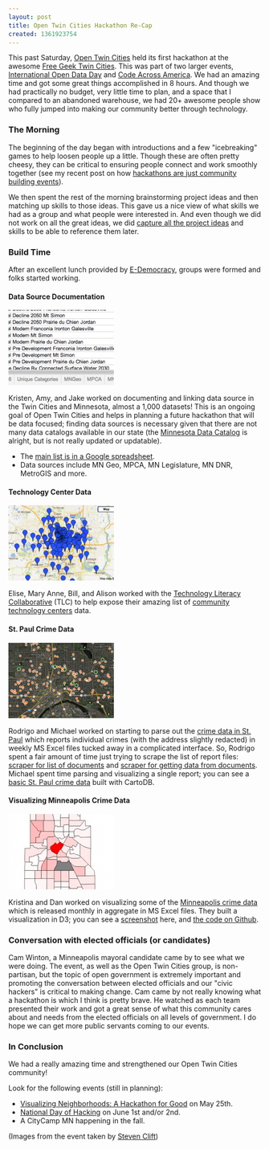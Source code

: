 ```yaml
---
layout: post
title: Open Twin Cities Hackathon Re-Cap
created: 1361923754
---
```


This past Saturday, [Open Twin Cities](http://www.opentwincities.org/) held its first hackathon at the awesome [Free Geek Twin Cities](http://freegeektwincities.org/).  This was part of two larger events, [International Open Data Day](http://opendataday.org/) and [Code Across America](http://brigade.codeforamerica.org/pages/codeacross).  We had an amazing time and got some great things accomplished in 8 hours.  And though we had practically no budget, very little time to plan, and a space that I compared to an abandoned warehouse, we had 20+ awesome people show who fully jumped into making our community better through technology.

### The Morning

The beginning of the day began with introductions and a few "icebreaking" games to help loosen people up a little.  Though these are often pretty cheesy, they can be critical to ensuring people connect and work smoothly together (see my recent post on how [hackathons are just community building events](http://zzolo.org/thoughts/what-hackathons-really-are)).

We then spent the rest of the morning brainstorming project ideas and then matching up skills to those ideas.  This gave us a nice view of what skills we had as a group and what people were interested in.  And even though we did not work on all the great ideas, we did [capture all the project ideas](https://groups.google.com/forum/?fromgroups=#!topic/twin-cities-brigade/K6PpNKuJo-o) and skills to be able to reference them later.

### Build Time

After an excellent lunch provided by [E-Democracy](http://forums.e-democracy.org/), groups were formed and folks started working.

#### Data Source Documentation

<img src="/images/data-sources.png" width="210" height="150" alt="" title="">

Kristen, Amy, and Jake worked on documenting and linking data source in the Twin Cities and Minnesota, almost a 1,000 datasets!  This is an ongoing goal of Open Twin Cities and helps in planning a future hackathon that will be data focused; finding data sources is necessary given that there are not many data catalogs available in our state (the [Minnesota Data Catalog](http://www.state.mn.us/opendata/data.html) is alright, but is not really updated or updatable).

* The [main list is in a Google spreadsheet](https://docs.google.com/spreadsheet/ccc?key=0AtkFCdxQ11AOdGpWWnpuVzdaNG1SVG40MXlyZ0hSVEE&amp;usp=sharing#gid=13).
* Data sources include MN Geo, MPCA, MN Legislature, MN DNR, MetroGIS and more.

#### Technology Center Data

<img src="/images/tlc-ctc-locations_0.png" width="210" height="150" alt="" title="">

Elise, Mary Anne, Bill, and Alison worked with the [Technology Literacy Collaborative](http://tlc-mn.org/) (TLC) to help expose their amazing list of [community technology centers](http://tlc-mn.org/ctc) data.

#### St. Paul Crime Data

<img src="/images/st-paul-crimes.png" width="210" height="150" alt="" title="">

Rodrigo and Michael worked on starting to parse out the [crime data in St. Paul](http://www.stpaul.gov/DocumentCenter/) which reports individual crimes (with the address slightly redacted) in weekly MS Excel files tucked away in a complicated interface.  So, Rodrigo spent a fair amount of time just trying to scrape the list of report files: [scraper for list of documents](https://scraperwiki.com/scrapers/findstpaulpoliceincidentreports/) and [scraper for getting data from documents](https://scraperwiki.com/scrapers/stpaulcrimestat).  Michael spent time parsing and visualizing a single report; you can see a [basic St. Paul crime data](http://michaelaltmann.cartodb.com/tables/3978/public#/map) built with CartoDB.

#### Visualizing Minneapolis Crime Data

<img src="/images/mpls-crime-data.png" width="210" height="150" alt="" title="">

Kristina and Dan worked on visualizing some of the [Minneapolis crime data](http://www.minneapolismn.gov/police/statistics/crime-statistics_codefor_statistics) which is released monthly in aggregate in MS Excel files.  They built a visualization in D3; you can see a [screenshot](https://www.evernote.com/shard/s37/sh/d4b5796e-2fc5-4b5d-9ba0-053a1a947c00/2d57d113ff42418f94c5da4ac7e11c13) here, and [the code on Github](https://github.com/gelicia/mplsCrimeMapODD).

### Conversation with elected officials (or candidates)

Cam Winton, a Minneapolis mayoral candidate came by to see what we were doing.  The event, as well as the Open Twin Cities group, is non-partisan, but the topic of open government is extremely important and promoting the conversation between elected officials and our "civic hackers" is critical to making change.  Cam came by not really knowing what a hackathon is which I think is pretty brave.  He watched as each team presented their work and got a great sense of what this community cares about and needs from the elected officials on all levels of government.  I do hope we can get more public servants coming to our events.

### In Conclusion

We had a really amazing time and strengthened our Open Twin Cities community!

Look for the following events (still in planning):

* [Visualizing Neighborhoods: A Hackathon for Good](http://visualizingneighborhoods.eventbrite.com/) on May 25th.
* [National Day of Hacking](http://hackforchange.org/) on June 1st and/or 2nd.
* A CityCamp MN happening in the fall.

(Images from the event taken by [Steven Clift](http://forums.e-democracy.org/groups/projects/messages/post/2Zz5ShpIbvR4jyibuxel32))
